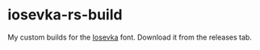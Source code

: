 # iosevka-rs-build
My custom builds for the [Iosevka](https://typeof.net/Iosevka/) font. Download it from the releases tab.

